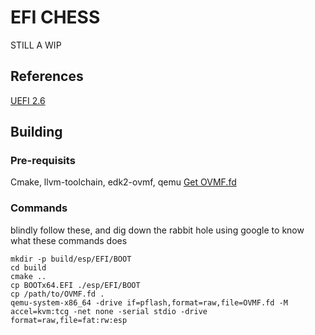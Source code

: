 # EFI CHESS

STILL A WIP

## References 

[UEFI 2.6](https://uefi.org/sites/default/files/resources/UEFI%20Spec%202_6.pdf)

## Building

### Pre-requisits
Cmake, llvm-toolchain, edk2-ovmf, qemu
[Get OVMF.fd](https://github.com/tianocore/tianocore.github.io/wiki/How-to-build-OVMF)

### Commands

blindly follow these, and dig down the rabbit hole using google to know what these commands does

```
mkdir -p build/esp/EFI/BOOT
cd build
cmake ..
cp BOOTx64.EFI ./esp/EFI/BOOT
cp /path/to/OVMF.fd .
qemu-system-x86_64 -drive if=pflash,format=raw,file=OVMF.fd -M accel=kvm:tcg -net none -serial stdio -drive format=raw,file=fat:rw:esp
```
